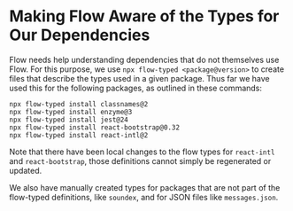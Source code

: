 # Making Flow Aware of the Types for Our Dependencies

Flow needs help understanding dependencies that do not themselves use Flow. For this purpose, we use `npx flow-typed <package@version>` to create files that describe the types used in a given package. Thus far we have used this for the following packages, as outlined in these commands:

```
npx flow-typed install classnames@2
npx flow-typed install enzyme@3
npx flow-typed install jest@24
npx flow-typed install react-bootstrap@0.32
npx flow-typed install react-intl@2
```

Note that there have been local changes to the flow types for `react-intl` and `react-bootstrap`, those definitions cannot simply be regenerated or updated.

We also have manually created types for packages that are not part of the flow-typed definitions, like `soundex`, and for JSON files like `messages.json`.